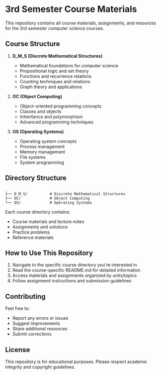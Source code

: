 # 3rd Semester Course Materials

This repository contains all course materials, assignments, and resources for the 3rd semester computer science courses.

## Course Structure

1. **D_M_S (Discrete Mathematical Structures)**
   - Mathematical foundations for computer science
   - Propositional logic and set theory
   - Functions and recurrence relations
   - Counting techniques and relations
   - Graph theory and applications

2. **OC (Object Computing)**
   - Object-oriented programming concepts
   - Classes and objects
   - Inheritance and polymorphism
   - Advanced programming techniques

3. **OS (Operating Systems)**
   - Operating system concepts
   - Process management
   - Memory management
   - File systems
   - System programming

## Directory Structure

```
.
├── D_M_S/          # Discrete Mathematical Structures
├── OC/             # Object Computing
└── OS/             # Operating Systems
```

Each course directory contains:
- Course materials and lecture notes
- Assignments and solutions
- Practice problems
- Reference materials

## How to Use This Repository

1. Navigate to the specific course directory you're interested in
2. Read the course-specific README.md for detailed information
3. Access materials and assignments organized by units/topics
4. Follow assignment instructions and submission guidelines

## Contributing

Feel free to:
- Report any errors or issues
- Suggest improvements
- Share additional resources
- Submit corrections

## License

This repository is for educational purposes. Please respect academic integrity and copyright guidelines.
